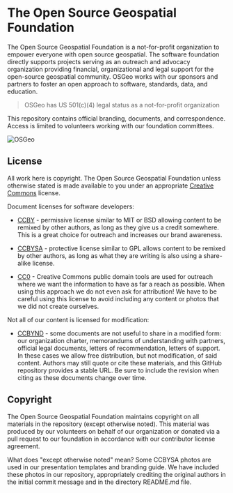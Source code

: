 # The Open Source Geospatial Foundation

The Open Source Geospatial Foundation is a not-for-profit organization to empower everyone with open source geospatial. The software foundation directly supports projects serving as an outreach and advocacy organization providing financial, organizational and legal support for the open-source geospatial community. OSGeo works with our sponsors and partners to foster an open approach to software, standards, data, and education.

> OSGeo has US 501(c)(4) legal status as a not-for-profit organization

This repository contains official branding, documents, and correspondence. Access is limited to volunteers working with our foundation committees.

![OSGeo](osgeo-logo.png)

## License

All work here is copyright. The Open Source Geospatial Foundation unless otherwise stated is made available to you under an appropriate [Creative Commons](https://creativecommons.org) license.

Document licenses for software developers:

* [CCBY](https://creativecommons.org/licenses/by/4.0/) - permissive license similar to MIT or BSD allowing content to be remixed by other authors, as long as they give us a credit somewhere. This is a great choice for outreach and increases our brand awareness.

* [CCBYSA](https://creativecommons.org/licenses/by-sa/4.0/) - protective license similar to GPL allows content to be remixed by other authors, as long as what they are writing is also using a share-alike license.

* [CC0](https://creativecommons.org/publicdomain/) - Creative Commons public domain tools are used for outreach where we want the information to have as far a reach as possible. When using this approach we do not even ask for attribution! We have to be careful using this license to avoid including any content or photos that we did not create ourselves.

Not all of our content is licensed for modification:

* [CCBYND](https://creativecommons.org/licenses/by-nd/4.0/) - some documents are not useful to share in a modified form: our organization charter, memorandums of understanding with partners, official legal documents, letters of recommendation, letters of support. In these cases we allow free distribution, but not modification, of said content. Authors may still quote or cite these materials, and this GitHub repository provides a stable URL. Be sure to include the revision when citing as these documents change over time.

## Copyright

The Open Source Geospatial Foundation maintains copyright on all materials in the repository (except otherwise noted). This material was produced by our volunteers on behalf of our organization or donated via a pull request to our foundation in accordance with our contributor license agreement.

What does "except otherwise noted" mean? Some CCBYSA photos are used in our presentation templates and branding guide. We have included these photos in our repository, appropriately crediting the original authors in the initial commit message and in the directory README.md file.
